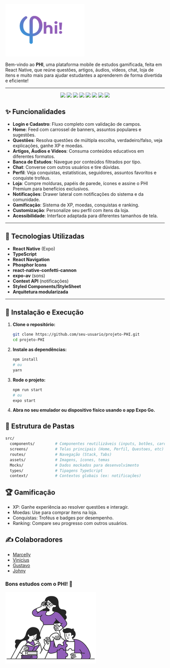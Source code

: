 ![Logo do Projeto PHI](./assets/favicon.png)

Bem-vindo ao **PHI**, uma plataforma mobile de estudos gamificada, feita em React Native, que reúne questões, artigos, áudios, vídeos, chat, loja de itens e muito mais para ajudar estudantes a aprenderem de forma divertida e eficiente!

---
<p align="center">
  <img src="https://github.com/user-attachments/assets/7f0c043a-d9b4-401b-afab-bc41b7d8cd80" width="200"/>
  <img src="https://github.com/user-attachments/assets/cc932e37-8c33-416e-9d63-96a6c9c4988c" width="200"/>
  <img src="https://github.com/user-attachments/assets/f032d40b-eb4e-4578-ad65-653e172b45fd" width="200"/>
  <img src="https://github.com/user-attachments/assets/8f6ab1f8-15f5-4396-8dc2-87fa8a9f4880" width="200"/>
  <img src="https://github.com/user-attachments/assets/217a5853-f39b-425d-9766-d74ae489f9ca" width="200"/>
  <img src="https://github.com/user-attachments/assets/ed45f951-5ed4-4bf3-bbd5-6a82738df467" width="200"/>
  <img src="https://github.com/user-attachments/assets/7270aa2e-7021-4f11-9781-334ed7bec59a" width="200"/>
  <img src="https://github.com/user-attachments/assets/8059fc90-9dfd-4bd4-971d-54426588a36d" width="200"/>
</p>

## ✨ Funcionalidades

- **Login e Cadastro**: Fluxo completo com validação de campos.
- **Home**: Feed com carrossel de banners, assuntos populares e sugestões.
- **Questões**: Resolva questões de múltipla escolha, verdadeiro/falso, veja explicações, ganhe XP e moedas.
- **Artigos, Áudios e Vídeos**: Consuma conteúdos educativos em diferentes formatos.
- **Banca de Estudos**: Navegue por conteúdos filtrados por tipo.
- **Chat**: Converse com outros usuários e tire dúvidas.
- **Perfil**: Veja conquistas, estatísticas, seguidores, assuntos favoritos e conquiste troféus.
- **Loja**: Compre molduras, papéis de parede, ícones e assine o PHI Premium para benefícios exclusivos.
- **Notificações**: Drawer lateral com notificações do sistema e da comunidade.
- **Gamificação**: Sistema de XP, moedas, conquistas e ranking.
- **Customização**: Personalize seu perfil com itens da loja.
- **Acessibilidade**: Interface adaptada para diferentes tamanhos de tela.

---

## 📱 Tecnologias Utilizadas

- **React Native** (Expo)
- **TypeScript**
- **React Navigation**
- **Phosphor Icons**
- **react-native-confetti-cannon**
- **expo-av** (sons)
- **Context API** (notificações)
- **Styled Components/StyleSheet**
- **Arquitetura modularizada**

---

## 🚀 Instalação e Execução

1. **Clone o repositório:**

   ```bash
   git clone https://github.com/seu-usuario/projeto-PHI.git
   cd projeto-PHI
   ```

2. **Instale as dependências:**

    ```bash
    npm install
    # ou
    yarn
    ```
3. **Rode o projeto:**
    ```bash
    npm run start
    # ou
    expo start
    ```
4. **Abra no seu emulador ou dispositivo físico usando o app Expo Go.**

## 🧩 Estrutura de Pastas

```bash
src/
  components/         # Componentes reutilizáveis (inputs, botões, cards, etc)
  screens/            # Telas principais (Home, Perfil, Questoes, etc)
  routes/             # Navegação (Stack, Tabs)
  assets/             # Imagens, ícones, temas
  Mocks/              # Dados mockados para desenvolvimento
  types/              # Tipagens TypeScript
  context/            # Contextos globais (ex: notificações)
```

## 🏆 Gamificação

- XP: Ganhe experiência ao resolver questões e interagir.
- Moedas: Use para comprar itens na loja.
- Conquistas: Troféus e badges por desempenho.
- Ranking: Compare seu progresso com outros usuários.

## ✍️ Colaboradores

- [Marcelly](https://github.com/marcyroz)
- [Vinicius](https://github.com/Vinicius-Caua)
- [Gustavo](https://github.com/PlayerBosta)
- [Johny](https://github.com/devJohnyRRS)

### **Bons estudos com o PHI! 🚀**

![Logo do Projeto PHI](./assets/people.png)
